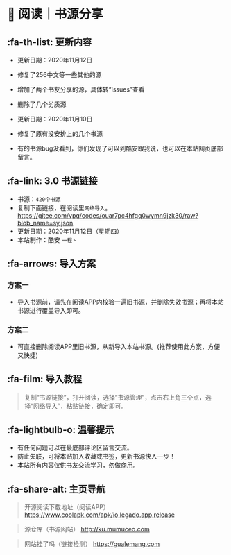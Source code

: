 # 📖 阅读｜书源分享

##  :fa-th-list: 更新内容

- 更新日期：2020年11月12日
- 修复了256中文等一些其他的源
- 增加了两个书友分享的源，具体转“Issues”查看
- 删除了几个劣质源

- 更新日期：2020年11月10日
- 修复了原有没安排上的几个书源

- 有的书源bug没看到，你们发现了可以到酷安跟我说，也可以在本站网页底部留言。


##  :fa-link: 3.0 书源链接

- 书源：`420个书源`
- 复制下面链接，在阅读里`网络导入`。
https://gitee.com/vpq/codes/ouar7pc4hfgq0wymn9jzk30/raw?blob_name=sy.json
- 更新日期：2020年11月12日（星期四）
- 本站制作：酷安 `一程丶`

##  :fa-arrows: 导入方案

### 方案一
- 导入书源前，请先在阅读APP内校验一遍旧书源，并删除失效书源；再将本站书源进行覆盖导入即可。

### 方案二
- 可直接删除阅读APP里旧书源，从新导入本站书源。(推荐使用此方案，方便又快捷)


##  :fa-film: 导入教程

> 复制“书源链接”，打开阅读，选择“书源管理”，点击右上角三个点，选择“网络导入”，粘贴链接，确定即可。


##  :fa-lightbulb-o: 温馨提示

- 有任何问题可以在最底部评论区留言交流。
- 防止失联，可将本贴加入收藏或书签，更新书源快人一步！
- 本站所有内容仅供书友交流学习，勿做商用。

##   :fa-share-alt: 主页导航

> 开源阅读下载地址（阅读APP）
https://www.coolapk.com/apk/io.legado.app.release

> 源仓库（书源网站）
http://ku.mumuceo.com

> 网站挂了吗（链接检测）
https://gualemang.com